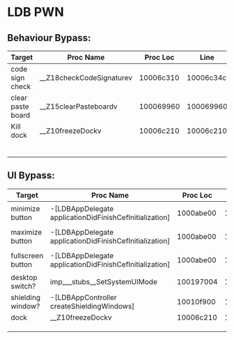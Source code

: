 # LDB PWN



## Behaviour Bypass:

| Target            | Proc Name                | Proc Loc  | Line      | Pwn                |
| ----------------- | ------------------------ | --------- | --------- | ------------------ |
| code sign check   | __Z18checkCodeSignaturev | 10006c310 | 10006c34c | `je loc_10006c413` |
| clear paste board | __Z15clearPasteboardv    | 100069960 | 100069960 | `ret`              |
| Kill dock         | __Z10freezeDockv         | 10006c210 | 10006c210 | `ret`              |
|                   |                          |           |           |                    |
|                   |                          |           |           |                    |
|                   |                          |           |           |                    |
|                   |                          |           |           |                    |
|                   |                          |           |           |                    |
|                   |                          |           |           |                    |



## UI Bypass:

| Target            | Proc Name                                               | Proc Loc  | Line      | Pwn               |
| ----------------- | ------------------------------------------------------- | --------- | --------- | ----------------- |
| minimize button   | -[LDBAppDelegate applicationDidFinishCefInitialization] | 1000abe00 | 1000abf1a | `mov    edx, 0x0` |
| maximize button   | -[LDBAppDelegate applicationDidFinishCefInitialization] | 1000abe00 | 1000abf64 | `mov    edx, 0x0` |
| fullscreen button | -[LDBAppDelegate applicationDidFinishCefInitialization] | 1000abe00 | 1000abfae | `mov    edx, 0x0` |
| desktop switch?   | imp\_\_\_stubs\_\_SetSystemUIMode                       | 100197004 | 100197004 | `ret`             |
| shielding window? | -[LDBAppController createShieldingWindows]              | 10010f900 | 10010f900 | `ret`             |
| dock              | __Z10freezeDockv                                        | 10006c210 | 10006c210 | `ret`             |
|                   |                                                         |           |           |                   |
|                   |                                                         |           |           |                   |
|                   |                                                         |           |           |                   |

​	
